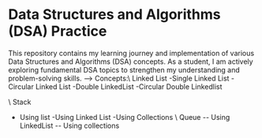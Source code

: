 # Data Structures and Algorithms (DSA) Practice

This repository contains my learning journey and implementation of various Data Structures and Algorithms (DSA) concepts. As a student, I am actively exploring fundamental DSA topics to strengthen my understanding and problem-solving skills.
-->  Concepts:\ 
Linked List
  -Single Linked List
  -Circular Linked List
  -Double LinkedList
  -Circular Double Linkedlist
  
\ Stack
  - Using list
  -Using Linked List
  -Using Collections
\ Queue
  -- Using LinkedList
  -- Using collections

